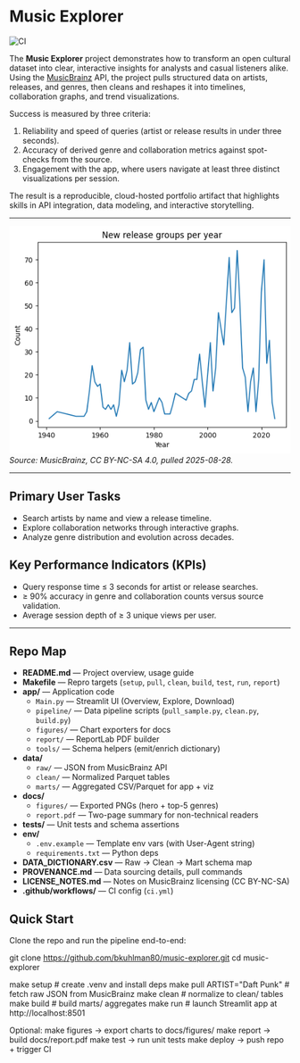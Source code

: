 # Music Explorer

![CI](https://github.com/bkuhlman80/music-explorer/actions/workflows/ci.yml/badge.svg)

The **Music Explorer** project demonstrates how to transform an open cultural dataset into clear, interactive insights for analysts and casual listeners alike. Using the [MusicBrainz](https://musicbrainz.org/) API, the project pulls structured data on artists, releases, and genres, then cleans and reshapes it into timelines, collaboration graphs, and trend visualizations.  

Success is measured by three criteria:  
1. Reliability and speed of queries (artist or release results in under three seconds).  
2. Accuracy of derived genre and collaboration metrics against spot-checks from the source.  
3. Engagement with the app, where users navigate at least three distinct visualizations per session.  

The result is a reproducible, cloud-hosted portfolio artifact that highlights skills in API integration, data modeling, and interactive storytelling.

---

![New release groups per year](docs/figures/rg_per_year.png)  
*Source: MusicBrainz, CC BY-NC-SA 4.0, pulled 2025-08-28.*

---

## Primary User Tasks
- Search artists by name and view a release timeline.  
- Explore collaboration networks through interactive graphs.  
- Analyze genre distribution and evolution across decades.  

## Key Performance Indicators (KPIs)
- Query response time ≤ 3 seconds for artist or release searches.  
- ≥ 90% accuracy in genre and collaboration counts versus source validation.  
- Average session depth of ≥ 3 unique views per user.  

---
## Repo Map

- **README.md** — Project overview, usage guide  
- **Makefile** — Repro targets (`setup`, `pull`, `clean`, `build`, `test`, `run`, `report`)  
- **app/** — Application code  
  - `Main.py` — Streamlit UI (Overview, Explore, Download)  
  - `pipeline/` — Data pipeline scripts (`pull_sample.py`, `clean.py`, `build.py`)  
  - `figures/` — Chart exporters for docs  
  - `report/` — ReportLab PDF builder  
  - `tools/` — Schema helpers (emit/enrich dictionary)  
- **data/**  
  - `raw/` — JSON from MusicBrainz API  
  - `clean/` — Normalized Parquet tables  
  - `marts/` — Aggregated CSV/Parquet for app + viz  
- **docs/**  
  - `figures/` — Exported PNGs (hero + top-5 genres)  
  - `report.pdf` — Two-page summary for non-technical readers  
- **tests/** — Unit tests and schema assertions  
- **env/**  
  - `.env.example` — Template env vars (with User-Agent string)  
  - `requirements.txt` — Python deps  
- **DATA_DICTIONARY.csv** — Raw → Clean → Mart schema map  
- **PROVENANCE.md** — Data sourcing details, pull commands  
- **LICENSE_NOTES.md** — Notes on MusicBrainz licensing (CC BY-NC-SA)  
- **.github/workflows/** — CI config (`ci.yml`)  

## Quick Start
Clone the repo and run the pipeline end-to-end:

git clone https://github.com/bkuhlman80/music-explorer.git
cd music-explorer

make setup                     # create .venv and install deps
make pull ARTIST="Daft Punk"   # fetch raw JSON from MusicBrainz
make clean                     # normalize to clean/ tables
make build                     # build marts/ aggregates
make run                       # launch Streamlit app at http://localhost:8501

Optional:
make figures → export charts to docs/figures/
make report → build docs/report.pdf
make test → run unit tests
make deploy → push repo + trigger CI